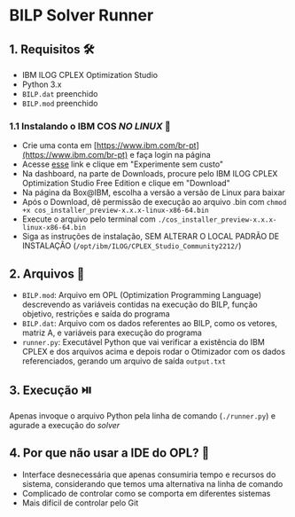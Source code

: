 # BILP Solver Runner

## 1. Requisitos 🛠️
- IBM ILOG CPLEX Optimization Studio
- Python 3.x
- `BILP.dat` preenchido
- `BILP.mod` preenchido

### 1.1 Instalando o IBM COS *NO LINUX* 🐧
- Crie uma conta em [https://www.ibm.com/br-pt](https://www.ibm.com/br-pt) e faça login na página
- Acesse [esse](https://www.ibm.com/br-pt/products/ilog-cplex-optimization-studio) link e clique em "Experimente sem custo"
- Na dashboard, na parte de Downloads, procure pelo IBM ILOG CPLEX Optimization Studio Free Edition e clique em "Download"
- Na página da Box@IBM, escolha a versão a versão de Linux para baixar
- Após o Download, dê permissão de execução ao arquivo .bin com `chmod +x cos_installer_preview-x.x.x-linux-x86-64.bin`
- Execute o arquivo pelo terminal com `./cos_installer_preview-x.x.x-linux-x86-64.bin`
- Siga as instruções de instalação, SEM ALTERAR O LOCAL PADRÃO DE INSTALAÇÃO (`/opt/ibm/ILOG/CPLEX_Studio_Community2212/`)

## 2. Arquivos 📁
- `BILP.mod`: Arquivo em OPL (Optimization Programming Language) descrevendo as variáveis contidas na execução do BILP, função objetivo, restrições e saída do programa
- `BILP.dat`: Arquivo com os dados referentes ao BILP, como os vetores, matriz A, e variáveis para execução do programa
- `runner.py`: Executável Python que vai verificar a existência do IBM CPLEX e dos arquivos acima e depois rodar o Otimizador com os dados referenciados, gerando um arquivo de saída `output.txt`

## 3. Execução ⏯️
Apenas invoque o arquivo Python pela linha de comando (`./runner.py`) e agurade a execução do *solver*

## 4. Por que não usar a IDE do OPL? 🤔
- Interface desnecessária que apenas consumiria tempo e recursos do sistema, considerando que temos uma alternativa na linha de comando
- Complicado de controlar como se comporta em diferentes sistemas
- Mais difícil de controlar pelo Git